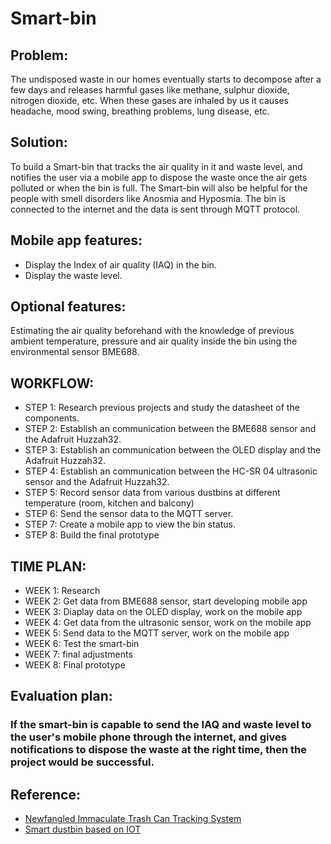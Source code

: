 # Smart-bin
## Problem:
The undisposed waste in our homes eventually starts to decompose after a few days and releases harmful gases like methane, sulphur dioxide, nitrogen dioxide, etc. 
When these gases are inhaled by us it causes headache, mood swing, breathing problems, lung disease, etc.

## Solution:
To build a Smart-bin that tracks the air quality in it and waste level, and notifies the user via a mobile app to dispose the waste once the air gets polluted or when the bin is full. The Smart-bin will also be helpful for the people with smell disorders like Anosmia and Hyposmia. The bin is connected to the internet and the data is sent through MQTT protocol.

## Mobile app features:
* Display the Index of air quality (IAQ) in the bin.
* Display the waste level.

## Optional features:
Estimating the air quality beforehand with the knowledge of previous ambient temperature, pressure and air quality inside the bin using the environmental sensor BME688.

## WORKFLOW:
* STEP 1: Research previous projects and study the datasheet of the components.
* STEP 2: Establish an communication between the BME688 sensor and the Adafruit Huzzah32.
* STEP 3: Establish an communication between the OLED display and the Adafruit Huzzah32.
* STEP 4: Establish an communication between the HC-SR 04 ultrasonic sensor and the Adafruit Huzzah32.
* STEP 5: Record sensor data from various dustbins at different temperature (room, kitchen and balcony)
* STEP 6: Send the sensor data to the MQTT server.
* STEP 7: Create a mobile app to view the bin status.
* STEP 8: Build the final prototype

## TIME PLAN:
* WEEK 1: Research
* WEEK 2: Get data from BME688 sensor, start developing mobile app 
* WEEK 3: Diaplay data on the OLED display, work on the mobile app
* WEEK 4: Get data from the ultrasonic sensor, work on the mobile app
* WEEK 5: Send data to the MQTT server, work on the mobile app
* WEEK 6: Test the smart-bin
* WEEK 7: final adjustments
* WEEK 8: Final prototype 

## Evaluation plan:
### If the smart-bin is capable to send the IAQ and waste level to the user's mobile phone through the internet, and gives notifications to dispose the waste at the right time, then the project would be successful.

## Reference:
* [Newfangled Immaculate Trash Can Tracking System](https://www.academia.edu/download/62231884/5_IJRASET2652323-2820200229-105349-5h9jnt.pdf)
* [Smart dustbin based on IOT](https://www.researchgate.net/publication/325116872_Smart_dustbin_based_on_IOT)


